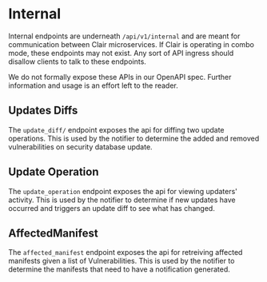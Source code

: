 # Internal

Internal endpoints are underneath `/api/v1/internal` and are meant for
communication between Clair microservices. If Clair is operating in combo mode,
these endpoints may not exist. Any sort of API ingress should disallow clients
to talk to these endpoints.

We do not formally expose these APIs in our OpenAPI spec. 
Further information and usage is an effort left to the reader.

## Updates Diffs

The `update_diff/` endpoint exposes the api for diffing two update operations. 
This is used by the notifier to determine the added and removed vulnerabilities on security database update.

## Update Operation

The `update_operation` endpoint exposes the api for viewing updaters' activity. 
This is used by the notifier to determine if new updates have occurred and triggers an update diff to see what has changed.

## AffectedManifest

The `affected_manifest` endpoint exposes the api for retreiving affected manifests given a list of Vulnerabilities.
This is used by the notifier to determine the manifests that need to have a notification generated.
